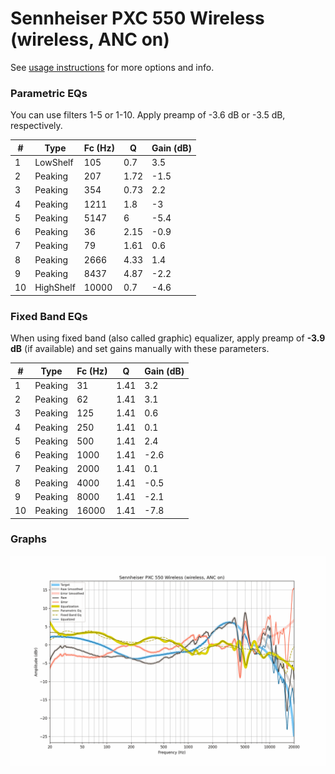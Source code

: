 # Sennheiser PXC 550 Wireless (wireless, ANC on)
See [usage instructions](https://github.com/jaakkopasanen/AutoEq#usage) for more options and info.

### Parametric EQs
You can use filters 1-5 or 1-10. Apply preamp of -3.6 dB or -3.5 dB, respectively.

|   # | Type      |   Fc (Hz) |    Q |   Gain (dB) |
|-----|-----------|-----------|------|-------------|
|   1 | LowShelf  |       105 | 0.7  |         3.5 |
|   2 | Peaking   |       207 | 1.72 |        -1.5 |
|   3 | Peaking   |       354 | 0.73 |         2.2 |
|   4 | Peaking   |      1211 | 1.8  |        -3   |
|   5 | Peaking   |      5147 | 6    |        -5.4 |
|   6 | Peaking   |        36 | 2.15 |        -0.9 |
|   7 | Peaking   |        79 | 1.61 |         0.6 |
|   8 | Peaking   |      2666 | 4.33 |         1.4 |
|   9 | Peaking   |      8437 | 4.87 |        -2.2 |
|  10 | HighShelf |     10000 | 0.7  |        -4.6 |

### Fixed Band EQs
When using fixed band (also called graphic) equalizer, apply preamp of **-3.9 dB** (if available) and set gains manually with these parameters.

|   # | Type    |   Fc (Hz) |    Q |   Gain (dB) |
|-----|---------|-----------|------|-------------|
|   1 | Peaking |        31 | 1.41 |         3.2 |
|   2 | Peaking |        62 | 1.41 |         3.1 |
|   3 | Peaking |       125 | 1.41 |         0.6 |
|   4 | Peaking |       250 | 1.41 |         0.1 |
|   5 | Peaking |       500 | 1.41 |         2.4 |
|   6 | Peaking |      1000 | 1.41 |        -2.6 |
|   7 | Peaking |      2000 | 1.41 |         0.1 |
|   8 | Peaking |      4000 | 1.41 |        -0.5 |
|   9 | Peaking |      8000 | 1.41 |        -2.1 |
|  10 | Peaking |     16000 | 1.41 |        -7.8 |

### Graphs
![](./Sennheiser%20PXC%20550%20Wireless%20(wireless,%20ANC%20on).png)
